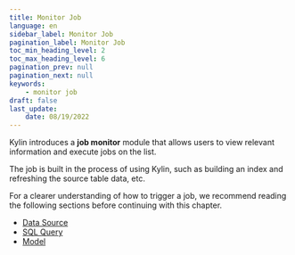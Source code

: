 ```yaml
---
title: Monitor Job
language: en
sidebar_label: Monitor Job
pagination_label: Monitor Job
toc_min_heading_level: 2
toc_max_heading_level: 6
pagination_prev: null
pagination_next: null
keywords:
    - monitor job
draft: false 
last_update:
    date: 08/19/2022
---
```


Kylin introduces a **job monitor** module that allows users to view relevant information and execute jobs on the list.

The job is built in the process of using Kylin, such as building an index and refreshing the source table data, etc.

For a clearer understanding of how to trigger a job, we recommend reading the following sections before continuing with this chapter. 

- [Data Source](../../datasource/intro.md)
- [SQL Query](../../query/insight)
- [Model](../../modeling/intro.md)

